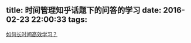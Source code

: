 title: 时间管理知乎话题下的问答的学习
date: 2016-02-23 22:00:33
tags:
---

[如何长时间高效学习？](https://www.zhihu.com/question/28358499)

